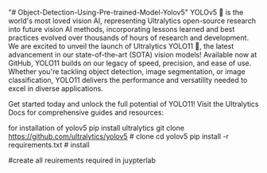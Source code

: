 "# Object-Detection-Using-Pre-trained-Model-Yolov5" 
YOLOv5 🚀 is the world's most loved vision AI, representing Ultralytics open-source research into future vision AI methods, incorporating lessons learned and best practices evolved over thousands of hours of research and development.
We are excited to unveil the launch of Ultralytics YOLO11 🚀, the latest advancement in our state-of-the-art (SOTA) vision models! Available now at GitHub, YOLO11 builds on our legacy of speed, precision, and ease of use. Whether you're tackling object detection, image segmentation, or image classification, YOLO11 delivers the performance and versatility needed to excel in diverse applications.

Get started today and unlock the full potential of YOLO11! Visit the Ultralytics Docs for comprehensive guides and resources:



for installation of yolov5
pip install ultralytics
git clone https://github.com/ultralytics/yolov5  # clone
cd yolov5
pip install -r requirements.txt  # install



#create all reuirements required in juypterlab 


